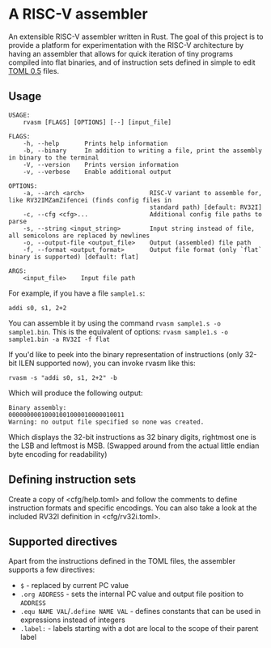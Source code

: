 # A RISC-V assembler

An extensible RISC-V assembler written in Rust.
The goal of this project is to provide a platform for experimentation with the RISC-V architecture by having
an assembler that allows for quick iteration of tiny programs compiled into flat binaries, and of instruction
sets defined in simple to edit [TOML 0.5](https://github.com/toml-lang/toml) files.

## Usage
```
USAGE:
    rvasm [FLAGS] [OPTIONS] [--] [input_file]

FLAGS:
    -h, --help       Prints help information
    -b, --binary     In addition to writing a file, print the assembly in binary to the terminal
    -V, --version    Prints version information
    -v, --verbose    Enable additional output

OPTIONS:
    -a, --arch <arch>                  RISC-V variant to assemble for, like RV32IMZamZifencei (finds config files in
                                       standard path) [default: RV32I]
    -c, --cfg <cfg>...                 Additional config file paths to parse
    -s, --string <input_string>        Input string instead of file, all semicolons are replaced by newlines
    -o, --output-file <output_file>    Output (assembled) file path
    -f, --format <output_format>       Output file format (only `flat` binary is supported) [default: flat]

ARGS:
    <input_file>    Input file path
```

For example, if you have a file `sample1.s`:
```
addi s0, s1, 2+2
```
You can assemble it by using the command `rvasm sample1.s -o sample1.bin`.
This is the equivalent of options: `rvasm sample1.s -o sample1.bin -a RV32I -f flat`

If you'd like to peek into the binary representation of instructions (only 32-bit ILEN supported now),
you can invoke rvasm like this:
```
rvasm -s "addi s0, s1, 2+2" -b
```
Which will produce the following output:
```
Binary assembly:
00000000010001001000010000010011 
Warning: no output file specified so none was created.
```
Which displays the 32-bit instructions as 32 binary digits, rightmost one is the LSB and leftmost is MSB.
(Swapped around from the actual little endian byte encoding for readability)

## Defining instruction sets
Create a copy of <cfg/help.toml> and follow the comments to define instruction formats and specific encodings.
You can also take a look at the included RV32I definition in <cfg/rv32i.toml>.

## Supported directives
Apart from the instructions defined in the TOML files, the assembler supports a few directives:

* `$` - replaced by current PC value
* `.org ADDRESS` - sets the internal PC value and output file position to `ADDRESS`
* `.equ NAME VAL`/`.define NAME VAL` - defines constants that can be used in expressions instead of integers
* `.label:` - labels starting with a dot are local to the scope of their parent label
